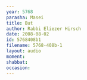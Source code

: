 ```yaml
---
year: 5768
parasha: Masei
title: But
author: Rabbi Eliezer Hirsch
date: 2008-08-02
id: 5768408b1
filename: 5768-408b-1
layout: audio
moment: 
shabbat: 
occasion: 
---
```


